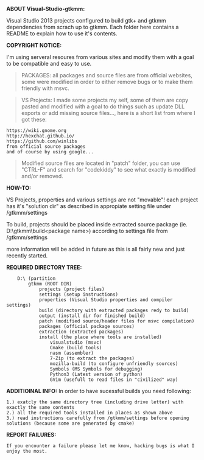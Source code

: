 **ABOUT Visual-Studio-gtkmm:**

Visual Studio 2013 projects configured to build gtk+ and gtkmm dependencies from scrach up to gtkmm.
Each folder here contains a README to explain how to use it's contents.

**COPYRIGHT NOTICE:**

I'm using serveral resoures from various sites and modify them with a goal to be compatible and easy to use.
>PACKAGES: all packages and source files are from official websites, some were modified in order to either remove bugs or to make them friendly with msvc.

>VS Projects: I made some projects my self, some of them are copy pasted and modified with a goal to do things such as update DLL exports or add missing source files..., here is a short list from where I got these:
```
https://wiki.gnome.org
http://hexchat.github.io/
https://github.com/winlibs
from official source packages
and of course by using google...
```

>Modified source files are located in "patch" folder, you can use "CTRL-F" and search for "codekiddy" to see what exactly is modified and/or removed.

**HOW-TO:**

VS Projects, properties and various settings are not "movable"!
each project has it's "solution dir" as described in appropiate setting file under /gtkmm/settings

To build, projects should be placed inside extracted source package (ie. D:\gtkmm\build\<package name>)
according to settings file from /gtkmm/settings

more information will be added in future as this is all fairly new and just recently started.

**REQUIRED DIRECTORY TREE:**
```
    D:\ (partition
        gtkmm (ROOT DIR)
            projects (project files)
            settings (setup instructions)
        	properties (Visual Studio properties and compiler settings)
        	build (directory with extracted packages redy to build)
        	output (install dir for finished build)
        	patch (modified source/header files for msvc compilation)
        	packages (official package sources)
        	extraction (extracted packages)
        	install (the place where tools are installed)
        	    visualstudio (msvc)
        	    Cmake (build tools)
        	    nasm (assembler)
        	    7-Zip (to extract the packages)
        	    mozilla-build (to configure unfriendly sources)
        	    Symbols (MS Symbols for debugging)
        	    Python3 (Latest version of python)
        	    GVim (usefull to read files in "civilized" way)
```   

**ADDITIOINAL INFO:**
In order to have sucessful builds you need following:
```
1.) exatcly the same directory tree (including drive letter) with exactly the same contents
2.) all the required tools installed in places as shown above
3.) read instructions carefully from /gtkmm/settings before opening solutions (because some are generated by cmake)
```

**REPORT FAILURES:**
```
If you encounter a failure please let me know, hacking bugs is what I enjoy the most.
```
